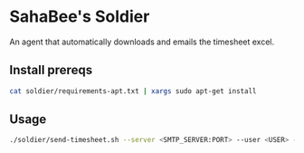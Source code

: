 # SahaBee's Soldier
An agent that automatically downloads and emails the timesheet excel.  
## Install prereqs
```bash
cat soldier/requirements-apt.txt | xargs sudo apt-get install
```
## Usage
```bash
./soldier/send-timesheet.sh --server <SMTP_SERVER:PORT> --user <USER> --pass <PASS> --to <RECIPIENT> --year-month <LIKE 1400/01> --sahabee-user <user of sahabee.ir>
```

